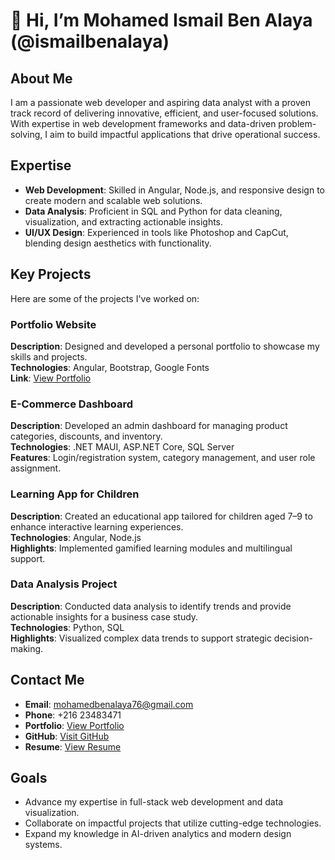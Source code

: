 # 👋 Hi, I’m Mohamed Ismail Ben Alaya (@ismailbenalaya)

## About Me
I am a passionate web developer and aspiring data analyst with a proven track record of delivering innovative, efficient, and user-focused solutions. With expertise in web development frameworks and data-driven problem-solving, I aim to build impactful applications that drive operational success.

## Expertise
- **Web Development**: Skilled in Angular, Node.js, and responsive design to create modern and scalable web solutions.
- **Data Analysis**: Proficient in SQL and Python for data cleaning, visualization, and extracting actionable insights.
- **UI/UX Design**: Experienced in tools like Photoshop and CapCut, blending design aesthetics with functionality.

## Key Projects
Here are some of the projects I've worked on:

### **Portfolio Website**  
**Description**: Designed and developed a personal portfolio to showcase my skills and projects.  
**Technologies**: Angular, Bootstrap, Google Fonts  
**Link**: [View Portfolio](https://ismailbenalaya.github.io/portfolio/)

### **E-Commerce Dashboard**  
**Description**: Developed an admin dashboard for managing product categories, discounts, and inventory.  
**Technologies**: .NET MAUI, ASP.NET Core, SQL Server  
**Features**: Login/registration system, category management, and user role assignment.

### **Learning App for Children**  
**Description**: Created an educational app tailored for children aged 7–9 to enhance interactive learning experiences.  
**Technologies**: Angular, Node.js  
**Highlights**: Implemented gamified learning modules and multilingual support.

### **Data Analysis Project**  
**Description**: Conducted data analysis to identify trends and provide actionable insights for a business case study.  
**Technologies**: Python, SQL  
**Highlights**: Visualized complex data trends to support strategic decision-making.

## Contact Me
- **Email**: [mohamedbenalaya76@gmail.com](mailto:mohamedbenalaya76@gmail.com)  
- **Phone**: +216 23483471  
- **Portfolio**: [View Portfolio](https://ismailbenalaya.github.io/portfolio/)  
- **GitHub**: [Visit GitHub](https://github.com/ismailbenalaya)  
- **Resume**: [View Resume](https://drive.google.com/file/d/13rStZSt69ncdrLsk43yCmXB26RlM0x8j/view?usp=drive_link)

## Goals
- Advance my expertise in full-stack web development and data visualization.
- Collaborate on impactful projects that utilize cutting-edge technologies.
- Expand my knowledge in AI-driven analytics and modern design systems.

